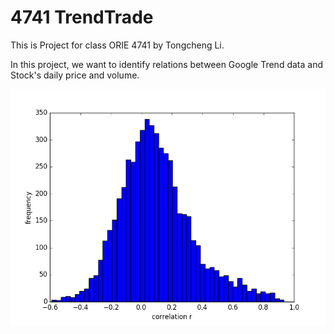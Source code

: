 # 4741 TrendTrade
This is Project for class ORIE 4741 by Tongcheng Li. 

In this project, we want to identify relations between Google Trend data and Stock's daily price and volume.

![alt tag](https://github.com/Tongcheng/4741_TrendTrade/blob/master/All500S%26Pplots/1dayTrend_Volume_Corr.png)
